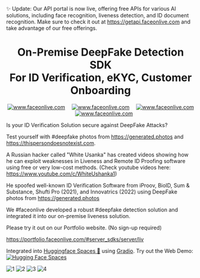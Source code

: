 ✨ Update: Our API portal is now live, offering free APIs for various AI solutions, including face recognition, liveness detection, and ID document recognition.
Make sure to check it out at https://getapi.faceonlive.com and take advantage of our free offerings.
<h1 align="center">On-Premise DeepFake Detection SDK <br/>For ID Verification, eKYC, Customer Onboarding</h1>


<p align="center">
<a target="_blank" href="mailto:contact@faceonlive.com"><img src="https://img.shields.io/badge/email-contact@faceonlive.com-blue.svg?logo=gmail " alt="www.faceonlive.com"></a>&emsp;
<a target="_blank" href="https://t.me/faceonlive"><img src="https://img.shields.io/badge/telegram-@faceonlive-blue.svg?logo=telegram " alt="www.faceonlive.com"></a>&emsp;
<a target="_blank" href="https://wa.me/+17074043606"><img src="https://img.shields.io/badge/whatsapp-faceonlive-blue.svg?logo=whatsapp " alt="www.faceonlive.com"></a>&emsp;
<a target="_blank" href="https://huggingface.co/spaces/FaceOnLive/Face-Liveness-Detection-SDK"><img src="https://img.shields.io/badge/%F0%9F%A4%97%20Hugging%20Face-Spaces-blue" alt="www.faceonlive.com"></a>
</p>

Is your ID Verification Solution secure against DeepFake Attacks?

Test yourself with #deepfake photos from https://generated.photos and https://thispersondoesnotexist.com.


A Russian hacker called "White Usanka" has created videos showing how he can exploit weaknesses in Liveness and Remote ID Proofing software using free or very low-cost methods. (Check youtube videos here: https://www.youtube.com/c/WhiteUshanka1)

He spoofed well-known ID Verification Software from iProov, BioID, Sum & Substance, Shufti Pro (2021), and Innovatrics (2022) using DeepFake photos from https://generated.photos


We #faceonlive developed a robust #deepfake detection solution and integrated it into our on-premise liveness solution.

Please try it out on our Portfolio website. (No sign-up required)

https://portfolio.faceonlive.com/#server_sdks/server/liv

Integrated into [Huggingface Spaces 🤗](https://huggingface.co/spaces) using [Gradio](https://github.com/gradio-app/gradio). Try out the Web Demo: [![Hugging Face Spaces](https://img.shields.io/badge/%F0%9F%A4%97%20Hugging%20Face-Spaces-blue)](https://huggingface.co/spaces/FaceOnLive/Face-Liveness-Detection-SDK)

![1](https://user-images.githubusercontent.com/91896009/186431454-7c793824-35bf-43c9-b877-7a98b5af2f17.jpg)
![2](https://user-images.githubusercontent.com/91896009/186431468-76b6f914-dc39-4dbd-96bc-d82847a6db7d.jpg)
![3](https://user-images.githubusercontent.com/91896009/186431471-e982df5d-7ccd-42e5-988e-cce3328f18ba.jpg)
![4](https://user-images.githubusercontent.com/91896009/186431476-448c4f91-1567-4286-afbc-9729db41db71.jpg)
